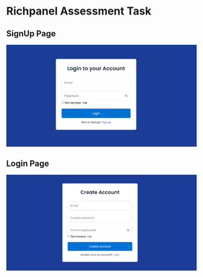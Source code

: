 # Richpanel Assessment Task

## SignUp Page

![Sign Up Page](assets/login.png)


## Login Page
![Login Page](assets/signup.png)